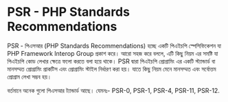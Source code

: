 #  PSR - PHP Standards Recommendations
PSR - পিএসআর (PHP Standards Recommendations) হচ্ছে একটি  পিএইচপি স্পেসিফিকেশন যা PHP Framework Interop Group প্রকাশ করে। আরো সহজ করে বললে, এটি কিছু নিয়ম এর সমষ্টি যা পিএইচপি কোড লেখার ক্ষেত্রে ফলো করতে বলা হয়ে থাকে। PSR দ্বারা পিএইচপি প্রোগ্রামিং এর একটি স্ট্যান্ডার্ড বা মানসম্মত প্রোগ্রামিং  প্রাকটিস  এবং প্রোগ্রামিং স্টাইল নির্ধারণ করা হয়। যাতে কিছু নিয়ম মেনে মানসম্মত এবং সর্বোত্তম  প্রোগ্রাম লেখা সম্ভব হয়।

বর্তমানে অনেক গুলো পিএসআর  ট্যান্ডার্ড আছে। যেমনঃ- PSR-0, PSR-1, PSR-4, PSR-11, PSR-12.
